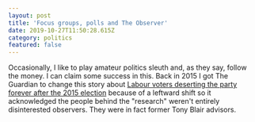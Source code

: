 ```yaml
---
layout: post
title: 'Focus groups, polls and The Observer'
date: 2019-10-27T11:50:28.615Z
category: politics
featured: false
---
```

Occasionally, I like to play amateur politics sleuth and, as they say, follow the money. I can claim some success in this. Back in 2015 I got The Guardian to change this story about [Labour voters deserting the party forever after the 2015 election](https://www.theguardian.com/politics/2015/jul/18/labour-party-voters-desertion-election) because of a leftward shift so it acknowledged the people behind the "research" weren't entirely disinterested observers. They were in fact former Tony Blair advisors.
